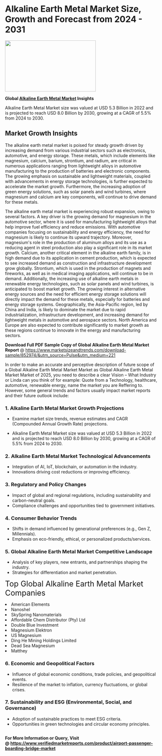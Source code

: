 <H1>Alkaline Earth Metal Market Size, Growth and Forecast from 2024 - 2031</H1><img class="aligncenter size-medium wp-image-584254" src="https://thirdeyenews.in/wp-content/uploads/2024/09/Global-Market-Research-300x168.jpeg" alt="" width="300" height="168" /><p><strong>Global&nbsp;<a href="https://www.marketsizeandtrends.com/download-sample/852974/&amp;utm_source=Pulse&amp;utm_medium=221">Alkaline Earth Metal Market</a> Insights</strong></p><p>Alkaline Earth Metal Market size was valued at USD 5.3 Billion in 2022 and is projected to reach USD 8.0 Billion by 2030, growing at a CAGR of 5.5% from 2024 to 2030.</p><p><h2>Market Growth Insights</h2> <p>The alkaline earth metal market is poised for steady growth driven by increasing demand from various industrial sectors such as electronics, automotive, and energy storage. These metals, which include elements like magnesium, calcium, barium, strontium, and radium, are critical in numerous applications ranging from lightweight alloys in automotive manufacturing to the production of batteries and electronic components. The growing emphasis on sustainable and lightweight materials, coupled with advancements in energy storage technologies, is further expected to accelerate the market growth. Furthermore, the increasing adoption of green energy solutions, such as solar panels and wind turbines, where magnesium and calcium are key components, will continue to drive demand for these metals. </p> <p>The alkaline earth metal market is experiencing robust expansion, owing to several factors. A key driver is the growing demand for magnesium in the automotive sector, where it is used for manufacturing lightweight alloys that help improve fuel efficiency and reduce emissions. With automotive companies focusing on sustainability and energy efficiency, the need for magnesium is likely to continue its upward trajectory. Moreover, magnesium's role in the production of aluminum alloys and its use as a reducing agent in steel production also play a significant role in its market growth. Calcium, another critical element in the alkaline earth family, is in high demand due to its application in cement production, which is expected to see increased demand as construction and infrastructure development grow globally. Strontium, which is used in the production of magnets and fireworks, as well as in medical imaging applications, will continue to be in demand. Additionally, the increasing use of alkaline earth metals in renewable energy technologies, such as solar panels and wind turbines, is anticipated to boost market growth. The growing interest in alternative energy sources and the need for efficient energy storage solutions will directly impact the demand for these metals, especially for batteries and energy storage systems. Geographically, the Asia-Pacific region, led by China and India, is likely to dominate the market due to rapid industrialization, infrastructure development, and increasing demand for lightweight metals in automotive and aerospace sectors. North America and Europe are also expected to contribute significantly to market growth as these regions continue to innovate in the energy and manufacturing sectors. </p><p><span class=""><strong>Download Full PDF Sample Copy of Global Alkaline Earth Metal Market Report</strong> @ <a href="https://www.marketsizeandtrends.com/download-sample/852974/&amp;utm_source=Pulse&amp;utm_medium=221" target="_blank">https://www.marketsizeandtrends.com/download-sample/852974/&amp;utm_source=Pulse&amp;utm_medium=221</a></span></p><p>In order to make an accurate and perceptive description of future scope of a Global&nbsp;Alkaline Earth Metal Market Market as Global&nbsp;Alkaline Earth Metal Market Market of 2025, you need to describe a clear Vision &ndash; What Industry or Linda can you think of for example: Quote from a Technology, healthcare, automotive, renewable energy, name the market you are Reffering to. However, some general trends and factors usually impact market reports and their future outlook include:</p><h3>1.&nbsp;<strong>Alkaline Earth Metal Market Growth Projections</strong></h3><ul><li>Examine market size trends, revenue estimates and CAGR (Compounded Annual Growth Rate) projections.</li><li><p>Alkaline Earth Metal Market size was valued at USD 5.3 Billion in 2022 and is projected to reach USD 8.0 Billion by 2030, growing at a CAGR of 5.5% from 2024 to 2030.</p></li></ul><h3>2.&nbsp;<strong>Alkaline Earth Metal Market Technological Advancements</strong></h3><ul><li>Integration of AI, IoT, blockchain, or automation in the industry.</li><li>Innovations driving cost reductions or improving efficiency.</li></ul><h3>3.&nbsp;<strong>Regulatory and Policy Changes</strong></h3><ul><li>Impact of global and regional regulations, including sustainability and carbon-neutral goals.</li><li>Compliance challenges and opportunities tied to government initiatives.</li></ul><h3>4.&nbsp;<strong>Consumer Behavior Trends</strong></h3><ul><li>Shifts in demand influenced by generational preferences (e.g., Gen Z, Millennials).</li><li>Emphasis on eco-friendly, ethical, or personalized products/services.</li></ul><h3>5.&nbsp;<strong>Global Alkaline Earth Metal Market Competitive Landscape</strong></h3><ul><li>Analysis of key players, new entrants, and partnerships shaping the industry.</li><li>Strategies for differentiation and market penetration.</li></ul><p data-pm-slice="1 1 []"><span style="color: inherit; font-family: inherit; font-size: 25px;">Top Global Alkaline Earth Metal Market Companies</span></p><div class="" data-test-id=""><p><li>American Elements</li><li> Nanoshel</li><li> SkySpring Nanomaterials</li><li> Affordable Chem Distributor (Pty) Ltd</li><li> Double Blue Investment</li><li> Magnesium Elektron</li><li> US Magnesium</li><li> Ding He Mining Holdings Limited</li><li> Dead Sea Magnesium</li><li> Matthey</li></p></div><h3>6.&nbsp;<strong>Economic and Geopolitical Factors</strong></h3><ul><li>Influence of global economic conditions, trade policies, and geopolitical events.</li><li>Resilience of the market to inflation, currency fluctuations, or global crises.</li></ul><h3>7.&nbsp;<strong>Sustainability and ESG (Environmental, Social, and Governance)</strong></h3><ul><li>Adoption of sustainable practices to meet ESG criteria.</li><li>Opportunities in green technologies and circular economy principles.</li></ul><h2><strong style="font-size: 14px;">For More Information or Query, Visit @&nbsp;</strong><a style="background-color: #ffffff; font-size: 14px;" href="https://www.marketsizeandtrends.com/report/alkaline-earth-metal-market/" target="_blank">https://www.verifiedmarketreports.com/product/airport-passenger-boarding-bridge-market</a></h2>
